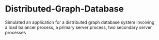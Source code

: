 # Distributed-Graph-Database
Simulated an application for a distributed graph database system involving a load balancer process, a primary server process, two secondary server processes
